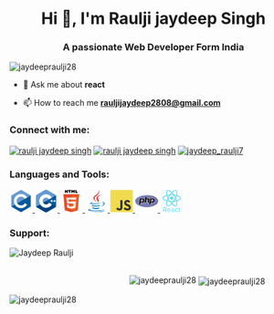 <h1 align="center">Hi 👋, I'm Raulji jaydeep Singh</h1>
<h3 align="center">A passionate Web Developer Form India</h3>
<p align="left"> <img src="https://komarev.com/ghpvc/?username=jaydeepraulji28&label=Profile%20views&color=0e75b6&style=flat" alt="jaydeepraulji28" /> </p>

- 💬 Ask me about **react**

- 📫 How to reach me **rauljijaydeep2808@gmail.com**

<h3 align="left">Connect with me:</h3>
<p align="left">
<a href="https://linkedin.com/in/raulji jaydeep singh" target="blank"><img align="center" src="https://raw.githubusercontent.com/rahuldkjain/github-profile-readme-generator/master/src/images/icons/Social/linked-in-alt.svg" alt="raulji jaydeep singh" height="30" width="40" /></a>
<a href="https://fb.com/raulji jaydeep singh" target="blank"><img align="center" src="https://raw.githubusercontent.com/rahuldkjain/github-profile-readme-generator/master/src/images/icons/Social/facebook.svg" alt="raulji jaydeep singh" height="30" width="40" /></a>
<a href="https://instagram.com/jaydeep_raulji7" target="blank"><img align="center" src="https://raw.githubusercontent.com/rahuldkjain/github-profile-readme-generator/master/src/images/icons/Social/instagram.svg" alt="jaydeep_raulji7" height="30" width="40" /></a>
</p>

<h3 align="left">Languages and Tools:</h3>
<p align="left"> <a href="https://www.cprogramming.com/" target="_blank" rel="noreferrer"> <img src="https://raw.githubusercontent.com/devicons/devicon/master/icons/c/c-original.svg" alt="c" width="40" height="40"/> </a> <a href="https://www.w3schools.com/cpp/" target="_blank" rel="noreferrer"> <img src="https://raw.githubusercontent.com/devicons/devicon/master/icons/cplusplus/cplusplus-original.svg" alt="cplusplus" width="40" height="40"/> </a> <a href="https://www.w3.org/html/" target="_blank" rel="noreferrer"> <img src="https://raw.githubusercontent.com/devicons/devicon/master/icons/html5/html5-original-wordmark.svg" alt="html5" width="40" height="40"/> </a> <a href="https://www.java.com" target="_blank" rel="noreferrer"> <img src="https://raw.githubusercontent.com/devicons/devicon/master/icons/java/java-original.svg" alt="java" width="40" height="40"/> </a> <a href="https://developer.mozilla.org/en-US/docs/Web/JavaScript" target="_blank" rel="noreferrer"> <img src="https://raw.githubusercontent.com/devicons/devicon/master/icons/javascript/javascript-original.svg" alt="javascript" width="40" height="40"/> </a> <a href="https://www.php.net" target="_blank" rel="noreferrer"> <img src="https://raw.githubusercontent.com/devicons/devicon/master/icons/php/php-original.svg" alt="php" width="40" height="40"/> </a> <a href="https://reactjs.org/" target="_blank" rel="noreferrer"> <img src="https://raw.githubusercontent.com/devicons/devicon/master/icons/react/react-original-wordmark.svg" alt="react" width="40" height="40"/> </a> </p>

<h3 align="left">Support:</h3>
<p><a href="https://www.buymeacoffee.com/Jaydeep Raulji"> <img align="left" src="https://cdn.buymeacoffee.com/buttons/v2/default-yellow.png" height="50" width="210" alt="Jaydeep Raulji" /></a></p><br><br>

<p><img align="left" src="https://github-readme-stats.vercel.app/api/top-langs?username=jaydeepraulji28&show_icons=true&locale=en&layout=compact" alt="jaydeepraulji28" /></p>

<p>&nbsp;<img align="center" src="https://github-readme-stats.vercel.app/api?username=jaydeepraulji28&show_icons=true&locale=en" alt="jaydeepraulji28" /></p>

<p><img align="center" src="https://github-readme-streak-stats.herokuapp.com/?user=jaydeepraulji28&" alt="jaydeepraulji28" /></p>
